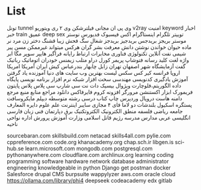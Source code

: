 # List
تونل tunnel وی پی ان مجانی فیلترشکن وی ۲ ری ویتوریو v2ray امنیت
keyword
اخبار خبر train عمیق deep sex
توییتر تلگرام اینستاگرام اکس فیسبوک فدیورس نوستر موستر بریجز بریدجس بریدجیز بریدجز شغال سگ فحش زیبا قشنگ دختر زن مرد نر ماده حیوان خواندن نوشتن
دانش معرفت بشر گران هرکس میتواند غیرممکن مسن پیر شیمی نفت آنلاین تکنولوژی فناوری مخابرات ارتباط رایانه فراگیر هایپر سوپر مگا ابر واژه لغت کلید رسانه فتوشاپ پریمر کورل دراو متلب زیمنس خودران اتوماتیک رباتیک گفت آزمایشگاه شهر اصفهان تهران زابل چابهار بندرعباس کیش ایران آمریکا امریکا اروپا فرانسه کیر کس سکس
لیست بهترین وب سایت های دنیا آموزنده یاد گرفتن آموزش یادگیری کدنویسی مهندسی سخت افزار شبکه نرم افزار برنامه نویسی پایگاه داده الگوریتم،فلوچارت ویژوال بیسیک دات نت سی شارپ سی پلاس پلاس پایتون فریمورک ابزار اکستنشن مرورگر افزونه کروم فایرفاکس دانلود مراجع منابع منبع مرجع دامنه هاست دروپال وردپرس چاپ کتاب درسی رشته متوسطه دیپلم مایکروسافت پستگره اسکیول بلندشات دو
لاما فای ۴ مجازی سایبر اینترنت علم علوم دایره المعارف جامعه ریاضی فلسفه منطق الکترونیک الکتروتکنیک برق دپارتمان فنی زبان فارسی انگلیسی عربی مدارس مدرسه رژیم قاتل اسلامی وزارت آموزش پرورش اداره نواحی ناحیه

sourcebaran.com
skillsbuild.com
netacad skills4all.com
pylie.com
cppreference.com
code.org
khanacademy.org
chap.sch.ir
libgen.is
sci-hub.se
learn.microsoft.com
mongodb.com
postgresql.com
pythonanywhere.com
cloudflare.com
archlinux.org
learning coding programming software hardware network database administrator engineering knowledgeable in python
Django
get postman
docker
Salesforce
drupal CMS
burpsuite
wappylyzer 
aws.com
oracle cloud
https://ollama.com/library/phi4
deepseek
codeacademy
edx
gitlab
